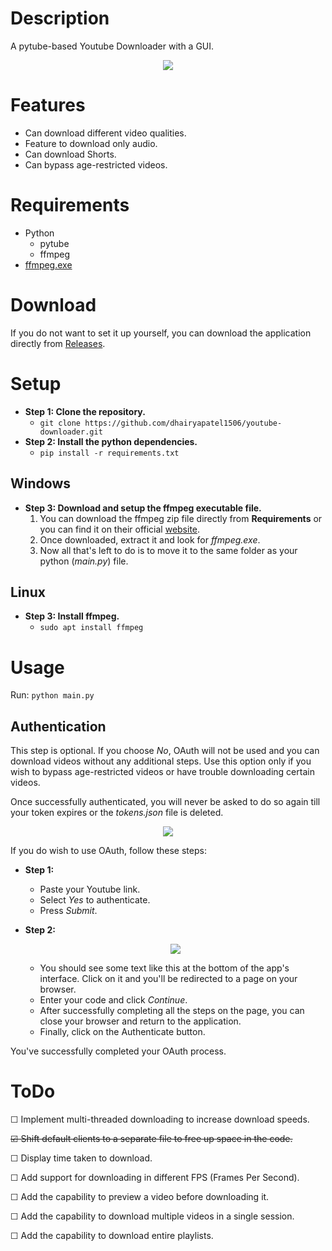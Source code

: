 # Description
A pytube-based Youtube Downloader with a GUI.
<p align="center"> <img src="https://github.com/dhairyapatel1506/youtube-downloader/assets/101339040/d8866e33-cc5f-48b8-b628-f77ce2f113cf"> </p>

# Features
- Can download different video qualities.
- Feature to download only audio.
- Can download Shorts.
- Can bypass age-restricted videos.

# Requirements
- Python
	- pytube
	- ffmpeg
- <a href="https://www.gyan.dev/ffmpeg/builds/packages/ffmpeg-7.0-essentials_build.zip">ffmpeg.exe</a>

# Download
If you do not want to set it up yourself, you can download the application directly from <a href="https://github.com/dhairyapatel1506/youtube-downloader/releases">Releases</a>.

# Setup
- **Step 1: Clone the repository.**
  - ```git clone https://github.com/dhairyapatel1506/youtube-downloader.git```
- **Step 2: Install the python dependencies.**
  - ```pip install -r requirements.txt```
## Windows
- **Step 3: Download and setup the ffmpeg executable file.**
  1. You can download the ffmpeg zip file directly from **Requirements** or you can find it on their official <a href="https://ffmpeg.org/download.html">website</a>.
  2. Once downloaded, extract it and look for _ffmpeg.exe_.
  3. Now all that's left to do is to move it to the same folder as your python (_main.py_) file.
## Linux
- **Step 3: Install ffmpeg.**
  - ```sudo apt install ffmpeg```

# Usage
Run: ```python main.py```
## Authentication
This step is optional. If you choose _No_, OAuth will not be used and you can download videos without any additional steps. Use this option only if you wish to bypass age-restricted videos or have trouble downloading certain videos. 

Once successfully authenticated, you will never be asked to do so again till your token expires or the _tokens.json_ file is deleted.
<p align="center"> <img src="https://github.com/dhairyapatel1506/youtube-downloader/assets/101339040/018f365f-7546-4c80-8034-5ec19ddc401a"> </p>

If you do wish to use OAuth, follow these steps:
- **Step 1:**
  - Paste your Youtube link.
  - Select _Yes_ to authenticate.
  - Press _Submit_.

- **Step 2:**
  <p align="center"> <img src="https://github.com/dhairyapatel1506/youtube-downloader/assets/101339040/c6c86d89-353a-45b7-99a5-20278fb1fb74"> </p>
  
  - You should see some text like this at the bottom of the app's interface. Click on it and you'll be redirected to a page on your browser.
  - Enter your code and click _Continue_.
  - After successfully completing all the steps on the page, you can close your browser and return to the application.
  - Finally, click on the Authenticate button.

You've successfully completed your OAuth process.

# ToDo
  <p>☐ Implement multi-threaded downloading to increase download speeds.</p>
  <p><s>☑ Shift default clients to a separate file to free up space in the code.</s></p>
  <p>☐ Display time taken to download.</p>
  <p>☐ Add support for downloading in different FPS (Frames Per Second).</p>
  <p>☐ Add the capability to preview a video before downloading it.</p>
  <p>☐ Add the capability to download multiple videos in a single session.</p>
  <p>☐ Add the capability to download entire playlists.</p>
